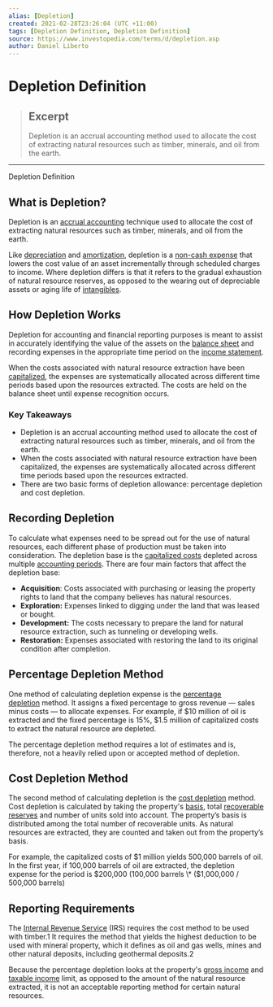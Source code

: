 ```yaml
---
alias: [Depletion]
created: 2021-02-28T23:26:04 (UTC +11:00)
tags: [Depletion Definition, Depletion Definition]
source: https://www.investopedia.com/terms/d/depletion.asp
author: Daniel Liberto
---
```


# Depletion Definition

> ## Excerpt
> Depletion is an accrual accounting method used to allocate the cost of extracting natural resources such as timber, minerals, and oil from the earth.

---

Depletion Definition
## What is Depletion?

Depletion is an [accrual accounting](https://www.investopedia.com/terms/a/accrualaccounting.asp) technique used to allocate the cost of extracting natural resources such as timber, minerals, and oil from the earth. 

Like [depreciation](https://www.investopedia.com/terms/d/depreciation.asp) and [amortization](https://www.investopedia.com/terms/a/amortization.asp), depletion is a [non-cash expense](https://www.investopedia.com/terms/n/noncashcharge.asp) that lowers the cost value of an asset incrementally through scheduled charges to income. Where depletion differs is that it refers to the gradual exhaustion of natural resource reserves, as opposed to the wearing out of depreciable assets or aging life of [intangibles](https://www.investopedia.com/terms/i/intangibleasset.asp).

## How Depletion Works

Depletion for accounting and financial reporting purposes is meant to assist in accurately identifying the value of the assets on the [balance sheet](https://www.investopedia.com/terms/b/balancesheet.asp) and recording expenses in the appropriate time period on the [income statement](https://www.investopedia.com/terms/i/incomestatement.asp).

When the costs associated with natural resource extraction have been [capitalized](https://www.investopedia.com/terms/c/capitalize.asp), the expenses are systematically allocated across different time periods based upon the resources extracted. The costs are held on the balance sheet until expense recognition occurs.

### Key Takeaways

-   Depletion is an accrual accounting method used to allocate the cost of extracting natural resources such as timber, minerals, and oil from the earth.
-   When the costs associated with natural resource extraction have been capitalized, the expenses are systematically allocated across different time periods based upon the resources extracted.
-   There are two basic forms of depletion allowance: percentage depletion and cost depletion.

## Recording Depletion

To calculate what expenses need to be spread out for the use of natural resources, each different phase of production must be taken into consideration. The depletion base is the [capitalized costs](https://www.investopedia.com/terms/c/capitalizedcost.asp) depleted across multiple [accounting periods](https://www.investopedia.com/terms/a/accountingperiod.asp). There are four main factors that affect the depletion base:

-   **Acquisition**: Costs associated with purchasing or leasing the property rights to land that the company believes has natural resources.
-   **Exploration:** Expenses linked to digging under the land that was leased or bought.
-   **Development:** The costs necessary to prepare the land for natural resource extraction, such as tunneling or developing wells.
-   **Restoration:** Expenses associated with restoring the land to its original condition after completion.

## Percentage Depletion Method

One method of calculating depletion expense is the [percentage depletion](https://www.investopedia.com/terms/p/percentage-depletion.asp) method. It assigns a fixed percentage to gross revenue — sales minus costs — to allocate expenses. For example, if $10 million of oil is extracted and the fixed percentage is 15%, $1.5 million of capitalized costs to extract the natural resource are depleted.

The percentage depletion method requires a lot of estimates and is, therefore, not a heavily relied upon or accepted method of depletion.

## Cost Depletion Method

The second method of calculating depletion is the [cost depletion](https://www.investopedia.com/terms/c/cost-depletion.asp) method. Cost depletion is calculated by taking the property's [basis](https://www.investopedia.com/terms/b/basis.asp), total [recoverable reserves](https://www.investopedia.com/terms/r/recoverabel-reserve.asp) and number of units sold into account. The property’s basis is distributed among the total number of recoverable units. As natural resources are extracted, they are counted and taken out from the property’s basis.

For example, the capitalized costs of $1 million yields 500,000 barrels of oil. In the first year, if 100,000 barrels of oil are extracted, the depletion expense for the period is $200,000 (100,000 barrels \* ($1,000,000 / 500,000 barrels)

## Reporting Requirements

The [Internal Revenue Service](https://www.investopedia.com/terms/i/irs.asp) (IRS) requires the cost method to be used with timber.1 It requires the method that yields the highest deduction to be used with mineral property, which it defines as oil and gas wells, mines and other natural deposits, including geothermal deposits.2

Because the percentage depletion looks at the property's [gross income](https://www.investopedia.com/terms/g/grossincome.asp) and [taxable income](https://www.investopedia.com/terms/t/taxableincome.asp) limit, as opposed to the amount of the natural resource extracted, it is not an acceptable reporting method for certain natural resources.
